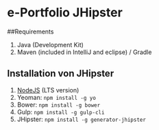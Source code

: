 # e-Portfolio JHipster

##Requirements
1. Java (Development Kit)
2. Maven (included in IntelliJ and eclipse) / Gradle

## Installation von JHipster
1. [NodeJS](https://nodejs.org/en/) (LTS version)
2. Yeoman: ```npm install -g yo```
2. Bower: ```npm install -g bower```
3. Gulp: ```npm install -g gulp-cli```
4. JHipster: ```npm install -g generator-jhipster```
